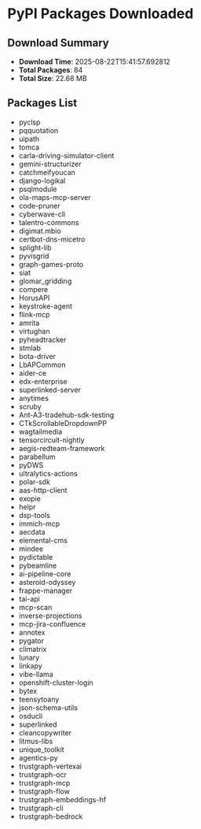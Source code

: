 # PyPI Packages Downloaded

## Download Summary
- **Download Time**: 2025-08-22T15:41:57.692812
- **Total Packages**: 84
- **Total Size**: 22.68 MB

## Packages List
- pyclsp
- pqquotation
- uipath
- tomca
- carla-driving-simulator-client
- gemini-structurizer
- catchmeifyoucan
- django-logikal
- psqlmodule
- ola-maps-mcp-server
- code-pruner
- cyberwave-cli
- talentro-commons
- digimat.mbio
- certbot-dns-micetro
- splight-lib
- pyvisgrid
- graph-games-proto
- siat
- glomar_gridding
- compere
- HorusAPI
- keystroke-agent
- flink-mcp
- amrita
- virtughan
- pyheadtracker
- stmlab
- bota-driver
- LbAPCommon
- aider-ce
- edx-enterprise
- superlinked-server
- anytimes
- scruby
- Ant-A3-tradehub-sdk-testing
- CTkScrollableDropdownPP
- wagtailmedia
- tensorcircuit-nightly
- aegis-redteam-framework
- parabellum
- pyDWS
- ultralytics-actions
- polar-sdk
- aas-http-client
- exopie
- helpr
- dsp-tools
- immich-mcp
- aecdata
- elemental-cms
- mindee
- pydictable
- pybeamline
- ai-pipeline-core
- asteroid-odyssey
- frappe-manager
- tai-api
- mcp-scan
- inverse-projections
- mcp-jira-confluence
- annotex
- pygator
- climatrix
- lunary
- linkapy
- vibe-llama
- openshift-cluster-login
- bytex
- teensytoany
- json-schema-utils
- osducli
- superlinked
- cleancopywriter
- litmus-libs
- unique_toolkit
- agentics-py
- trustgraph-vertexai
- trustgraph-ocr
- trustgraph-mcp
- trustgraph-flow
- trustgraph-embeddings-hf
- trustgraph-cli
- trustgraph-bedrock
